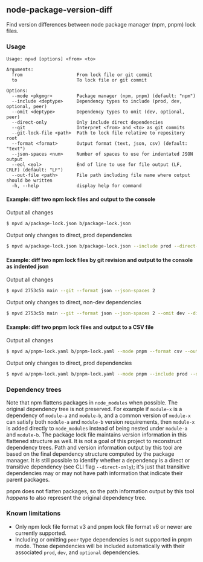 ## node-package-version-diff

Find version differences between node package manager (npm, pnpm) lock files.

### Usage

```
Usage: npvd [options] <from> <to>

Arguments:
  from                    From lock file or git commit
  to                      To lock file or git commit

Options:
  --mode <pkgmgr>         Package manager (npm, pnpm) (default: "npm")
  --include <deptype>     Dependency types to include (prod, dev, optional, peer)
  --omit <deptype>        Dependency types to omit (dev, optional, peer)
  --direct-only           Only include direct dependencies
  --git                   Interpret <from> and <to> as git commits
  --git-lock-file <path>  Path to lock file relative to repository root
  --format <format>       Output format (text, json, csv) (default: "text")
  --json-spaces <num>     Number of spaces to use for indentated JSON output
  --eol <eol>             End of line to use for file output (LF, CRLF) (default: "LF")
  --out-file <path>       File path including file name where output should be written
  -h, --help              display help for command
```

#### Example: diff two npm lock files and output to the console

Output all changes

```sh
$ npvd a/package-lock.json b/package-lock.json
```

Output only changes to direct, prod dependencies

```sh
$ npvd a/package-lock.json b/package-lock.json --include prod --direct-only
```

#### Example: diff two npm lock files by git revision and output to the console as indented json

Output all changes

```sh
$ npvd 2753c5b main --git --format json --json-spaces 2
```

Output only changes to direct, non-dev dependencies

```sh
$ npvd 2753c5b main --git --format json --json-spaces 2 --omit dev --direct-only
```

#### Example: diff two pnpm lock files and output to a CSV file

Output all changes

```sh
$ npvd a/pnpm-lock.yaml b/pnpm-lock.yaml --mode pnpm --format csv --out-file version-diff.csv
```

Output only changes to direct, prod dependencies

```sh
$ npvd a/pnpm-lock.yaml b/pnpm-lock.yaml --mode pnpm --include prod --direct-only --format csv --out-file version-diff.csv
```

### Dependency trees

Note that npm flattens packages in `node_modules` when possible. The original dependency tree is not preserved. For example if `module-x` is a dependency of `module-a` and `module-b`, and a common version of `module-x` can satisfy both `module-a` and `module-b` version requirements, then `module-x` is added directly to `node_modules` instead of being nested under `module-a` and `module-b`. The package lock file maintains version information in this flattened structure as well. It is not a goal of this project to reconstruct dependency trees. Path and version information output by this tool are based on the final dependency structure computed by the package manager. It _is_ still possible to identify whether a dependency is a direct or transitive dependency (see CLI flag `--direct-only`); it's just that transitive dependencies may or may not have path information that indicate their parent packages.

pnpm does not flatten packages, so the path information output by this tool _happens_ to also represent the original dependency tree.

### Known limitations

- Only npm lock file format v3 and pnpm lock file format v6 or newer are currently supported.
- Including or omitting `peer` type dependencies is not supported in pnpm mode. Those dependencies will be included automatically with their associated `prod`, `dev`, and `optional` dependencies.
